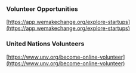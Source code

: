 ### Volunteer Opportunities

[https://app.wemakechange.org/explore-startups](https://app.wemakechange.org/explore-startups)

### United Nations Volunteers

[https://www.unv.org/become-online-volunteer](https://www.unv.org/become-online-volunteer)
